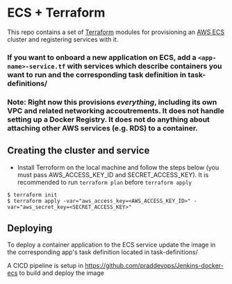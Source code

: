 # ECS + Terraform

This repo contains a set of [Terraform](https://terraform.io/) modules for
provisioning an [AWS ECS](https://aws.amazon.com/ecs/) cluster and registering
services with it.

### If you want to onboard a new application on ECS, add a `<app-name>-service.tf` with services which describe containers you want to run and the corresponding task definition in task-definitions/ 


### Note: Right now this provisions _everything_, including its own VPC and related networking accoutrements. It does not handle setting up a Docker Registry. It does not do anything about attaching other AWS services (e.g. RDS) to a container.

## Creating the cluster and service

* Install Terroform on the local machine and follow the steps below (you must pass AWS_ACCESS_KEY_ID and SECRET_ACCESS_KEY). It is recommended to run `terraform plan` before `terraform apply`
```
$ terraform init
$ terraform apply -var="aws_access_key=<AWS_ACCESS_KEY_ID>" -var="aws_secret_key=<SECRET_ACCESS_KEY>"
```

## Deploying

To deploy a container application to the ECS service update the image in the corresponding app's task definition located in task-definitions/

A CICD pipeline is setup in https://github.com/praddevops/Jenkins-docker-ecs to build and deploy the image
